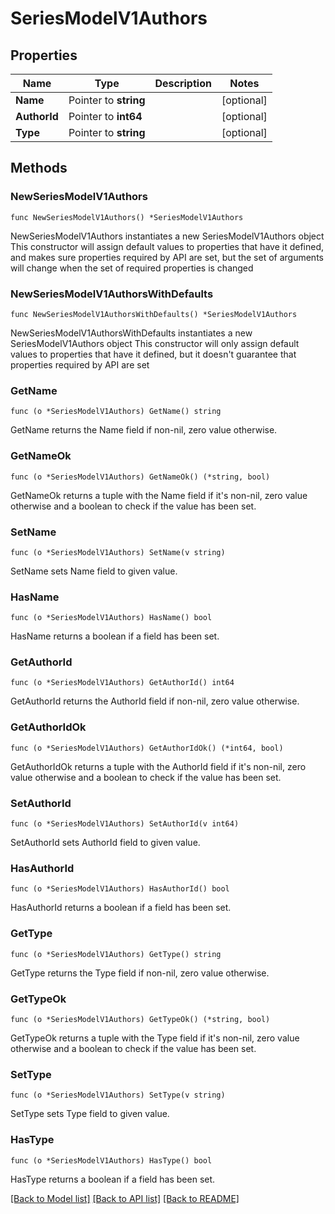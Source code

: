 # SeriesModelV1Authors

## Properties

Name | Type | Description | Notes
------------ | ------------- | ------------- | -------------
**Name** | Pointer to **string** |  | [optional] 
**AuthorId** | Pointer to **int64** |  | [optional] 
**Type** | Pointer to **string** |  | [optional] 

## Methods

### NewSeriesModelV1Authors

`func NewSeriesModelV1Authors() *SeriesModelV1Authors`

NewSeriesModelV1Authors instantiates a new SeriesModelV1Authors object
This constructor will assign default values to properties that have it defined,
and makes sure properties required by API are set, but the set of arguments
will change when the set of required properties is changed

### NewSeriesModelV1AuthorsWithDefaults

`func NewSeriesModelV1AuthorsWithDefaults() *SeriesModelV1Authors`

NewSeriesModelV1AuthorsWithDefaults instantiates a new SeriesModelV1Authors object
This constructor will only assign default values to properties that have it defined,
but it doesn't guarantee that properties required by API are set

### GetName

`func (o *SeriesModelV1Authors) GetName() string`

GetName returns the Name field if non-nil, zero value otherwise.

### GetNameOk

`func (o *SeriesModelV1Authors) GetNameOk() (*string, bool)`

GetNameOk returns a tuple with the Name field if it's non-nil, zero value otherwise
and a boolean to check if the value has been set.

### SetName

`func (o *SeriesModelV1Authors) SetName(v string)`

SetName sets Name field to given value.

### HasName

`func (o *SeriesModelV1Authors) HasName() bool`

HasName returns a boolean if a field has been set.

### GetAuthorId

`func (o *SeriesModelV1Authors) GetAuthorId() int64`

GetAuthorId returns the AuthorId field if non-nil, zero value otherwise.

### GetAuthorIdOk

`func (o *SeriesModelV1Authors) GetAuthorIdOk() (*int64, bool)`

GetAuthorIdOk returns a tuple with the AuthorId field if it's non-nil, zero value otherwise
and a boolean to check if the value has been set.

### SetAuthorId

`func (o *SeriesModelV1Authors) SetAuthorId(v int64)`

SetAuthorId sets AuthorId field to given value.

### HasAuthorId

`func (o *SeriesModelV1Authors) HasAuthorId() bool`

HasAuthorId returns a boolean if a field has been set.

### GetType

`func (o *SeriesModelV1Authors) GetType() string`

GetType returns the Type field if non-nil, zero value otherwise.

### GetTypeOk

`func (o *SeriesModelV1Authors) GetTypeOk() (*string, bool)`

GetTypeOk returns a tuple with the Type field if it's non-nil, zero value otherwise
and a boolean to check if the value has been set.

### SetType

`func (o *SeriesModelV1Authors) SetType(v string)`

SetType sets Type field to given value.

### HasType

`func (o *SeriesModelV1Authors) HasType() bool`

HasType returns a boolean if a field has been set.


[[Back to Model list]](../README.md#documentation-for-models) [[Back to API list]](../README.md#documentation-for-api-endpoints) [[Back to README]](../README.md)


